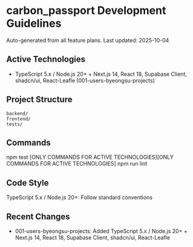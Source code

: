 # carbon_passport Development Guidelines

Auto-generated from all feature plans. Last updated: 2025-10-04

## Active Technologies

- TypeScript 5.x / Node.js 20+ + Next.js 14, React 18, Supabase Client, shadcn/ui, React-Leafle (001-users-byeongsu-projects)

## Project Structure

```
backend/
frontend/
tests/
```

## Commands

npm test [ONLY COMMANDS FOR ACTIVE TECHNOLOGIES][ONLY COMMANDS FOR ACTIVE TECHNOLOGIES] npm run lint

## Code Style

TypeScript 5.x / Node.js 20+: Follow standard conventions

## Recent Changes

- 001-users-byeongsu-projects: Added TypeScript 5.x / Node.js 20+ + Next.js 14, React 18, Supabase Client, shadcn/ui, React-Leafle

<!-- MANUAL ADDITIONS START -->
<!-- MANUAL ADDITIONS END -->
